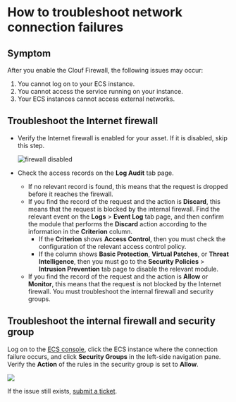 # How to troubleshoot network connection failures

## Symptom

After you enable the Clouf Firewall, the following issues may occur:

1.  You cannot log on to your ECS instance.
2.  You cannot access the service running on your instance.
3.  Your ECS instances cannot access external networks.

## Troubleshoot the Internet firewall

-   Verify the Internet firewall is enabled for your asset. If it is disabled, skip this step.

    ![firewall disabled](https://static-aliyun-doc.oss-accelerate.aliyuncs.com/assets/img/en-US/2977149161/p268298.png)

-   Check the access records on the **Log Audit** tab page.
    -   If no relevant record is found, this means that the request is dropped before it reaches the firewall.
    -   If you find the record of the request and the action is **Discard**, this means that the request is blocked by the internal firewall. Find the relevant event on the **Logs** \> **Event Log** tab page, and then confirm the module that performs the **Discard** action according to the information in the **Criterion** column.
        -   If the **Criterion** shows **Access Control**, then you must check the configuration of the relevant access control policy.
        -   If the column shows **Basic Protection**, **Virtual Patches**, or **Threat Intelligence**, then you must go to the **Security Policies** \> **Intrusion Prevention** tab page to disable the relevant module.
    -   If you find the record of the request and the action is **Allow** or **Monitor**, this means that the request is not blocked by the Internet firewall. You must troubleshoot the internal firewall and security groups.

## Troubleshoot the internal firewall and security group

Log on to the [ECS console](https://ecs.console.aliyun.com/#/home), click the ECS instance where the connection failure occurs, and click **Security Groups** in the left-side navigation pane. Verify the **Action** of the rules in the security group is set to **Allow**.

![](https://static-aliyun-doc.oss-accelerate.aliyuncs.com/assets/img/en-US/9681329951/p38814.png)

If the issue still exists, [submit a ticket](https://selfservice.console.aliyun.com/ticket/category/cfw/today).

